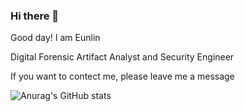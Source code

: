 ### Hi there 👋

Good day! I am Eunlin

Digital Forensic Artifact Analyst and Security Engineer

If you want to contect me, please leave me a message

![Anurag's GitHub stats](https://github-readme-stats.vercel.app/api?username=Leeeunlin&show_icons=true&theme=dark)
<!--
**Leeeunlin/leeeunlin** is a ✨ _special_ ✨ repository because its `README.md` (this file) appears on your GitHub profile.

Here are some ideas to get you started:

- 🔭 I’m currently working on ...
- 🌱 I’m currently learning ...
- 👯 I’m looking to collaborate on ...
- 🤔 I’m looking for help with ...
- 💬 Ask me about ...
- 📫 How to reach me: ...
- 😄 Pronouns: ...
- ⚡ Fun fact: ...
-->
